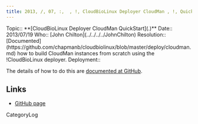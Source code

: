 ```yaml
---
title: 2013, /, 07, :,  , !, CloudBioLinux Deployer CloudMan , !, QuickStart
---
```



<div class='logbox'>
 Topic:: **[CloudBioLinux Deployer CloudMan QuickStart](.)**
 Date:: 2013/07/19
 Who:: [John Chilton](../../../../JohnChilton)
 Resolution:: [Documented](https://github.com/chapmanb/cloudbiolinux/blob/master/deploy/cloudman.md) how to build CloudMan instances from scratch using the !CloudBioLinux deployer.
 Deployment:: 
</div>

The details of how to do this are [documented at GitHub](https://github.com/chapmanb/cloudbiolinux/blob/master/deploy/cloudman.md).

## Links

* [GitHub page](https://github.com/chapmanb/cloudbiolinux/blob/master/deploy/cloudman.md)

CategoryLog
